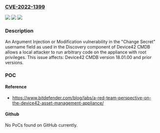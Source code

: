 ### [CVE-2022-1399](https://cve.mitre.org/cgi-bin/cvename.cgi?name=CVE-2022-1399)
![](https://img.shields.io/static/v1?label=Product&message=CMDB&color=blue)
![](https://img.shields.io/static/v1?label=Version&message=%3C%2018.01.00%20&color=brighgreen)
![](https://img.shields.io/static/v1?label=Vulnerability&message=CWE-88%20Argument%20Injection%20or%20Modification&color=brighgreen)

### Description

An Argument Injection or Modification vulnerability in the "Change Secret" username field as used in the Discovery component of Device42 CMDB allows a local attacker to run arbitrary code on the appliance with root privileges. This issue affects: Device42 CMDB version 18.01.00 and prior versions.

### POC

#### Reference
- https://www.bitdefender.com/blog/labs/a-red-team-perspective-on-the-device42-asset-management-appliance/

#### Github
No PoCs found on GitHub currently.

